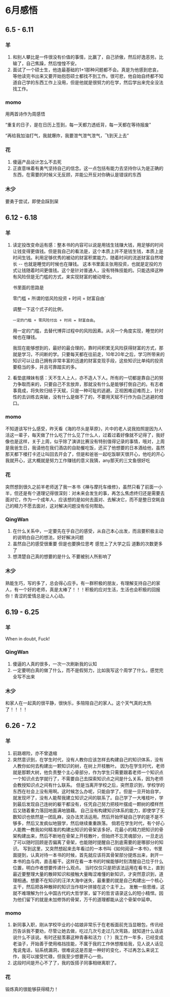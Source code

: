# 6月感悟
## 6.5 - 6.11
### 羊
1. 和别人攀比是一件很没有价值的事情，比赢了，自己骄傲，然后好逸恶劳。比输了，自己焦躁，然后惶惶不安。
2. 面试了一个硕士生，他连最基础的1+1那种问题都不会。真是为他感到悲哀，等他读完书出来又要开始抱怨硕士都找不到工作。很可悲，他自始自终都不知道自己学的东西工作上没用，但是他就是很努力的在学，然后学出来完全没法找工作。

### momo
用两首诗作为周感悟

“重复的日子，是在日历上签到，每一天都力透纸背，每一天都在等待报废”

“再给我加油打气，我就爆炸，我要泄气泄气泄气，飞到天上去”

### 花
1. 傻逼产品设计怎么不去死
2. 正直意味着有勇气坚持自己的信念。这一点包括有能力去坚持你认为是正确的东西，在需要的时候义无反顾，并能公开反对你确认是错误的东西

### 木少
要勇于尝试，即使会踩到屎

## 6.12 - 6.18
### 羊
1. 读定投改变命运有感：整本书的内容可以说是用钱生钱赚大钱，用足够的时间让钱变得更值钱。但是我自己的看法是，这个本质上并不是钱生钱，本质上是时间生钱。利用足够优秀的被动的财富积累能力，随着时间的流逝财富自然增长 -- 也就是睡觉的时候也在赚钱。
   这本书里面主张用投资，也就是定投的方式让钱随着时间更值钱。这个是针对普通人，没有特殊技能的。只能选择这种有风险但是无门槛的方式，来实现财富的被动增长。

   书里面的思路是

   零门槛 + 所谓的低风险投资 + 时间 = 财富自由`

   调整一下这个式子的比例，

   `一定的门槛 + 零风险付出 + 时间 = 财富自由`。

   用一定的门槛，去替代博弈过程中的风险因素。从另一个角度实现，睡觉的时候也在赚钱。

   我现在能够想到的，最好的最合理的，靠时间积累无风险获得财富的方式，那就是学习，不间断的学。只要每天都在往前走，10年20年之后，学习所带来的知识可以让自己拥有非常丰富的迅速的财富变现手段，这些知识比单纯的投资要稳当的多，并且可靠踏实的多。
3. 看垫底辣妹有感：天不生人上人，亦不造人下人。所有的一切都是靠自己的努力争取而来的，只要自己不言放弃，那就没有什么是能够打倒自己的。有志者事竟成，将失败归结于天赋，只是一种可耻的逃避。正视困难迎难而上，针对性的去训练去突破，没有什么是做不了的，不要用天赋不行作为自己逃避的借口。

### momo
不知道该写什么感受，昨天看《海的尽头是草原》，片中的老人说我拍照是因为人活这一辈子，每天做了什么吃了什么见了什么人，过着过着好像就不记得了，我好像也是这样，关于上周，似乎除了演讲比赛没有特别值得记录的事情，哦对，上周是我爸生日，我请他在我们酒店的自助餐吃饭，还买了他想要的日本酒给他，虽然那天都下楼打卡还让叫回去开会了，但是和爸爸一起吃饭聊天很开心，他吃的开心我就开心，这大概就是努力工作赚钱的意义我猜，any那天的三文鱼很好吃

### 花
突然想到很久之前羊老师送了我一本书《禅与摩托车维修》，虽然只看了前面一小半，但还是有个道理记得很深刻：对未来会发生的事，再怎么焦虑终归还是需要去面对它，作为一个成年人，应该想的是如何去面对、去解决它，而不是整日空耗自己的精力不愿去面对，这对解决问题没有任何帮助。

### QingWan
1. 在什么关系中，一定要先在乎自己的感受，从自己本心出发，而且要积极主动的说明白自己的想法，好好解决问题
2. 虽然自己的感受很重要 但是也要换位思考 感觉上了大学之后 道歉的次数更多了
3. 想清楚自己真的想要的是什么 不要被别人所影响了

### 木少
熟能生巧，写的多了，总会得心应手。有一群积极的朋友，有理解支持自己的家人，有一个好的老师，真是太棒了！！！积极的应对生活，生活也会积极的回报你！青涩的爱情总是让人心动。

## 6.19 - 6.25
### 羊
When in doubt, Fuck!

### QingWan
1. 傻逼的人真的很多，一次一次刷新我的认知
2. 一定要明白真的做了什么，而不是假努力，比如我写这个周学了什么，感觉完全写不出来

### 木少
和家人在一起真的很平静，很快乐，多陪陪自己的家人。这个天气真的太热了！！！！

## 6.26 - 7.2
### 羊
1. 前路艰险，亦不曾退缩
2. 突然意识到，在学生时代，没有人教你应该怎样去构建自己的知识体系，没有人教你如何去构建出一颗知识的树，在树上开枝散叶。
   因为在学生时代，老师就是那颗大树，他负责整个主心骨部分，作为学生只需要跟着老师一个知识点一个知识点去学就行了，不需要自己去探索知识点之间是什么关系，因为老师会教授知识点之间有什么联系。
   但是当离开学校之后，突然意识到，学校学的东西在社会上没有用啊。这时候怎么办呢，只能自学了。但是一旦开始自学，就发现坏了，没有人能帮我建立知识之间的联系了。自己学了一大堆枝叶，学到最后发现自己连树的躯干都没有，任凭自己努力把枝叶摆成一颗树的模样然后又随着重力落回地面满地狼藉。
   自己没有构建知识体系的能力，即使学了无数知识也依然是一团乱麻，没办法灵活运用。然后开始怀疑自己学的是不是不够多，然后又发疯似地狠学，然后继续重重跌落。
   倘若在学生时代，有个好心人能教一教我如何精准的构建出知识的骨架该多好。花最小的精力把知识的骨架构建出来，然后不断地在骨架上开枝散叶，但始终不忘灵魂部分，一旦走远了可以随时回顾是否偏离了骨架，也能随时提醒自己到底需要的是哪部分的知识。
   写到这里，又突然想起来去年看过的一本书叫《如何阅读一本书》，书里面提到，认真对待一本书的时候，首先就应该将其骨架部分提炼出来，剥开一本书的血与肉，直击躯干。这样在看一本书的时候能够时刻清醒自己位于什么位置，明白作者想要传递什么观点。
   当时仅仅只是把该法运用在看书上，直到最近要整理大量的散碎知识和接触大量晦涩难懂的新知识，才突然意识到，道理相通。想要不在知识的汪洋大海中迷失，最重要的就是自己构建出一个核心主干，然后把各种散碎的知识当作枝叶拼接在这个主干上。
   发散一些思维，这就不难理解为什么中国古代的大哲学家，留下的哲言语录这么的短小精悍。因为他们留下的就是未加修饰的骨架，万千的道理都能从这个骨架中延申。

### momo
1. 新同事入职，刚从学校毕业的小姑娘非常乐于在老板面前充当显眼包，传讯经历告诉我不要劝，尽管让她去做，吃过几次亏走过几次弯路，就知道什么话该说什么不该说。有时还挺羡慕这种青春和活力（？）我工作一年多，已经变成老油子，开始善于使用格挡技能，不属于我的工作休想推给我，见人说人话见鬼说鬼话，钻系统漏洞，很难说这是否是一种好的变化，不过再怎么来说工作，我可以接受忙碌，但我至少想要开心一些。
2. 这段时间是开心不了了，我的饭搭子同事相继离职了。
### 花
锻炼真的很能够获得精力！

